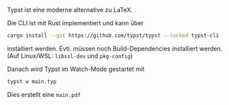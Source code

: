 Typst ist eine moderne alternative zu LaTeX.

Die CLI ist mit Rust implementiert und kann über

```sh
cargo install --git https://github.com/typst/typst --locked typst-cli
```

installiert werden.
Evtl. müssen noch Build-Dependencies installiert werden. (Auf Linux/WSL: `libssl-dev` und `pkg-config`)

Danach wird Typst im Watch-Mode gestartet mit

```sh
typst w main.typ
```

Dies erstellt eine `main.pdf`
